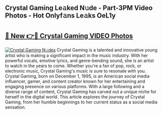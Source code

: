 ## Crystal Gaming Le𝚊ked N𝚞de - Part-3PM Video Photos - Hot Onlyf𝚊ns Le𝚊ks OeL1y

# <h2><a href="http://ac37043.deff.icu/?id=Crystal+Gaming">🔗 New 👉🔴 Crystal Gaming VIDEO Photos</a></h2>

[![Crystal Gaming N𝚞des](https://i.imgur.com/rIISA9y.gif)](http://ac37043.deff.icu/?id=Crystal+Gaming)
Crystal Gaming is a talented and innovative young artist who is making a significant impact in the music industry. With her powerful vocals, emotive lyrics, and genre-bending sound, she is an artist to watch in the years to come. Whether you're a fan of pop, rock, or electronic music, Crystal Gaming's music is sure to resonate with you. Crystal Gaming, born on December 1, 1995, is an American social media influencer, gamer, and content creator known for her entertaining and engaging presence on various platforms. With a large following and a diverse range of content, Crystal Gaming has carved out a unique niche for herself in the digital world. This article explores the journey of Crystal Gaming, from her humble beginnings to her current status as a social media sensation.
